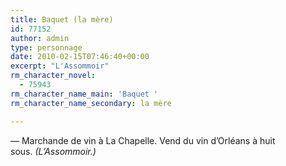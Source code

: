 ```yaml
---
title: Baquet (la mère)
id: 77152
author: admin
type: personnage
date: 2010-02-15T07:46:40+00:00
excerpt: "L'Assommoir"
rm_character_novel:
  - 75943
rm_character_name_main: 'Baquet '
rm_character_name_secondary: la mère

---
```

— Marchande de vin à La Chapelle. Vend du vin d&rsquo;Orléans à huit sous. _(L&rsquo;Assommoir.)_